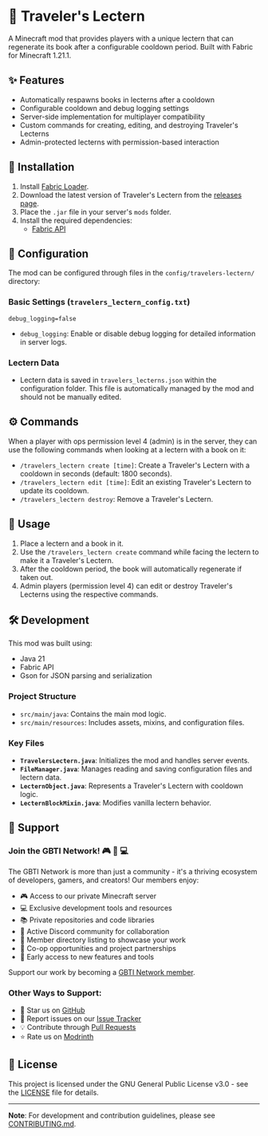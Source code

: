 # 📖 Traveler's Lectern

A Minecraft mod that provides players with a unique lectern that can regenerate its book after a configurable cooldown period. Built with Fabric for Minecraft 1.21.1.

## ✨ Features

- Automatically respawns books in lecterns after a cooldown
- Configurable cooldown and debug logging settings
- Server-side implementation for multiplayer compatibility
- Custom commands for creating, editing, and destroying Traveler's Lecterns
- Admin-protected lecterns with permission-based interaction

## 🚀 Installation

1. Install [Fabric Loader](https://fabricmc.net/use/).
2. Download the latest version of Traveler's Lectern from the [releases page](https://github.com/gbti-network/minecraft-mod-travelers-lectern/releases).
3. Place the `.jar` file in your server's `mods` folder.
4. Install the required dependencies:
   - [Fabric API](https://modrinth.com/mod/fabric-api)

## 🔧 Configuration

The mod can be configured through files in the `config/travelers-lectern/` directory:

### Basic Settings (`travelers_lectern_config.txt`)
```properties
debug_logging=false
```

- `debug_logging`: Enable or disable debug logging for detailed information in server logs.

### Lectern Data
- Lectern data is saved in `travelers_lecterns.json` within the configuration folder. This file is automatically managed by the mod and should not be manually edited.

## ⚙️ Commands

When a player with ops permission level 4 (admin) is in the server, they can use the following commands when looking at a lectern with a book on it:

- `/travelers_lectern create [time]`: Create a Traveler's Lectern with a cooldown in seconds (default: 1800 seconds).
- `/travelers_lectern edit [time]`: Edit an existing Traveler's Lectern to update its cooldown.
- `/travelers_lectern destroy`: Remove a Traveler's Lectern.

## 📘 Usage

1. Place a lectern and a book in it.
2. Use the `/travelers_lectern create` command while facing the lectern to make it a Traveler's Lectern.
3. After the cooldown period, the book will automatically regenerate if taken out.
4. Admin players (permission level 4) can edit or destroy Traveler's Lecterns using the respective commands.

## 🛠 Development

This mod was built using:
- Java 21
- Fabric API
- Gson for JSON parsing and serialization

### Project Structure
- `src/main/java`: Contains the main mod logic.
- `src/main/resources`: Includes assets, mixins, and configuration files.

### Key Files
- **`TravelersLectern.java`**: Initializes the mod and handles server events.
- **`FileManager.java`**: Manages reading and saving configuration files and lectern data.
- **`LecternObject.java`**: Represents a Traveler's Lectern with cooldown logic.
- **`LecternBlockMixin.java`**: Modifies vanilla lectern behavior.

## 🤝 Support

### Join the GBTI Network! 🎮 🚀 💻
The GBTI Network is more than just a community - it's a thriving ecosystem of developers, gamers, and creators! Our members enjoy:

- 🎮 Access to our private Minecraft server
- 💻 Exclusive development tools and resources
- 📚 Private repositories and code libraries
- 👥 Active Discord community for collaboration
- 🌟 Member directory listing to showcase your work
- 🤝 Co-op opportunities and project partnerships
- 🎯 Early access to new features and tools

Support our work by becoming a [GBTI Network member](https://gbti.network/membership/).

### Other Ways to Support:
- 🌟 Star us on [GitHub](https://github.com/gbti-network/minecraft-mod-travelers-lectern)
- 🐛 Report issues on our [Issue Tracker](https://github.com/gbti-network/minecraft-mod-travelers-lectern/issues)
- 💡 Contribute through [Pull Requests](https://github.com/gbti-network/minecraft-mod-travelers-lectern/pulls)
- ⭐ Rate us on [Modrinth](#)

## 📄 License

This project is licensed under the GNU General Public License v3.0 - see the [LICENSE](LICENSE) file for details.

---

**Note**: For development and contribution guidelines, please see [CONTRIBUTING.md](CONTRIBUTING.md).